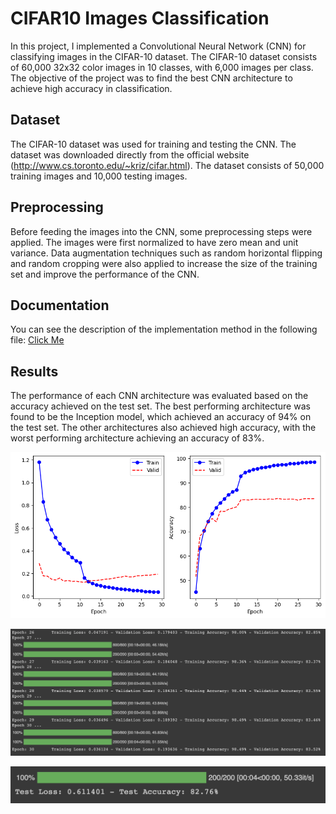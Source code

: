 
# CIFAR10 Images Classification
In this project, I implemented a Convolutional Neural Network (CNN) for classifying images in the CIFAR-10 dataset. The CIFAR-10 dataset consists of 60,000 32x32 color images in 10 classes, with 6,000 images per class. The objective of the project was to find the best CNN architecture to achieve high accuracy in classification.



## Dataset

The CIFAR-10 dataset was used for training and testing the CNN. The dataset was downloaded directly from the official website (http://www.cs.toronto.edu/~kriz/cifar.html). The dataset consists of 50,000 training images and 10,000 testing images.


## Preprocessing
Before feeding the images into the CNN, some preprocessing steps were applied. The images were first normalized to have zero mean and unit variance. Data augmentation techniques such as random horizontal flipping and random cropping were also applied to increase the size of the training set and improve the performance of the CNN.


## Documentation

You can see the description of the implementation method in the following file:
[Click Me](https://github.com/kiananvari/CIFAR10-Classification-Using-CNN/blob/main/Documentation.pdf)


## Results

The performance of each CNN architecture was evaluated based on the accuracy achieved on the test set. The best performing architecture was found to be the Inception model, which achieved an accuracy of 94% on the test set. The other architectures also achieved high accuracy, with the worst performing architecture achieving an accuracy of 83%.

![App Screenshot](https://github.com/kiananvari/CIFAR10-Classification-Using-CNN/blob/main/Results/plot.png)

![App Screenshot](https://github.com/kiananvari/CIFAR10-Classification-Using-CNN/blob/main/Results/train.png)

![App Screenshot](https://github.com/kiananvari/CIFAR10-Classification-Using-CNN/blob/main/Results/test.png)

